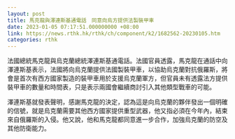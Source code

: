 ```yaml
---
layout: post
title: 馬克龍與澤連斯基通電話　同意向烏方提供法製裝甲車
date: 2023-01-05 07:17:51.000000000 +08:00
link: https://news.rthk.hk/rthk/ch/component/k2/1682562-20230105.htm
categories: rthk
---
```


法國總統馬克龍與烏克蘭總統澤連斯基通電話。法國官員透露，馬克龍在通話中向澤連斯基表示，法國將向烏克蘭提供法國製裝甲車，以協助烏克蘭對抗俄羅斯，將會是首次有西方國家製造的裝甲車用於支援烏克蘭軍方，但官員未有透露法方提供裝甲車的數量和時間表，只是表示兩國會繼續商討引入其他類型戰車的可能。

澤連斯基就發表聲明，感謝馬克龍的決定，認為這是向烏克蘭的夥伴發出一個明確的信號，就是烏克蘭需要其他西方國家提供重型武器，他又指必須在今年內，結束來自俄羅斯的入侵。他又說，他和馬克龍都同意進一步合作，加強烏克蘭的防空及其他防衛能力。
